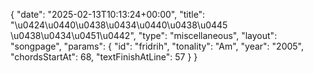 {
    "date": "2025-02-13T10:13:24+00:00",
    "title": "\u0424\u0440\u0438\u0434\u0440\u0438\u0445 \u0438\u0434\u0451\u0442",
    "type": "miscellaneous",
    "layout": "songpage",
    "params": {
        "id": "fridrih",
        "tonality": "Am",
        "year": "2005",
        "chordsStartAt": 68,
        "textFinishAtLine": 57
    }
}